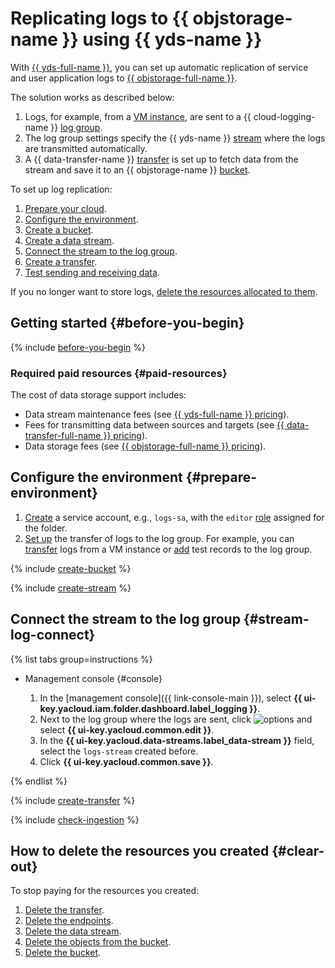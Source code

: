 # Replicating logs to {{ objstorage-name }} using {{ yds-name }}

With [{{ yds-full-name }}](../../data-streams/), you can set up automatic replication of service and user application logs to [{{ objstorage-full-name }}](../../storage/).

The solution works as described below:
1. Logs, for example, from a [VM instance](../../compute/concepts/vm.md), are sent to a {{ cloud-logging-name }} [log group](../../logging/concepts/log-group.md).
1. The log group settings specify the {{ yds-name }} [stream](../../data-streams/concepts/glossary.md#stream-concepts) where the logs are transmitted automatically.
1. A {{ data-transfer-name }} [transfer](../../data-transfer/concepts/#transfer) is set up to fetch data from the stream and save it to an {{ objstorage-name }} [bucket](../../storage/concepts/bucket.md).

To set up log replication:

1. [Prepare your cloud](#before-you-begin).
1. [Configure the environment](#prepare-environment).
1. [Create a bucket](#create-bucket).
1. [Create a data stream](#create-stream).
1. [Connect the stream to the log group](#stream-log-connect).
1. [Create a transfer](#create-transfer).
1. [Test sending and receiving data](#check-ingestion).

If you no longer want to store logs, [delete the resources allocated to them](#clear-out).

## Getting started {#before-you-begin}

{% include [before-you-begin](../_tutorials_includes/before-you-begin.md) %}

### Required paid resources {#paid-resources}

The cost of data storage support includes:

* Data stream maintenance fees (see [{{ yds-full-name }} pricing](../../data-streams/pricing.md)).
* Fees for transmitting data between sources and targets (see [{{ data-transfer-full-name }} pricing](../../data-transfer/pricing.md)).
* Data storage fees (see [{{ objstorage-full-name }} pricing](../../storage/pricing.md)).

## Configure the environment {#prepare-environment}

1. [Create](../../iam/operations/sa/create.md) a service account, e.g., `logs-sa`, with the `editor` [role](../../iam/concepts/access-control/roles.md#editor) assigned for the folder.
1. [Set up](../../logging/tutorials/) the transfer of logs to the log group. For example, you can [transfer](../../logging/tutorials/vm-fluent-bit-logging.md) logs from a VM instance or [add](../../logging/operations/write-logs.md) test records to the log group.

{% include [create-bucket](../_tutorials_includes/create-bucket.md) %}

{% include [create-stream](../_tutorials_includes/create-stream.md) %}

## Connect the stream to the log group {#stream-log-connect}

{% list tabs group=instructions %}

- Management console {#console}

   1. In the [management console]({{ link-console-main }}), select **{{ ui-key.yacloud.iam.folder.dashboard.label_logging }}**.
   1. Next to the log group where the logs are sent, click ![options](../../_assets/console-icons/ellipsis.svg) and select **{{ ui-key.yacloud.common.edit }}**.
   1. In the **{{ ui-key.yacloud.data-streams.label_data-stream }}** field, select the `logs-stream` created before.
   1. Click **{{ ui-key.yacloud.common.save }}**.

{% endlist %}

{% include [create-transfer](../_tutorials_includes/create-transfer.md) %}

{% include [check-ingestion](../_tutorials_includes/check-ingestion.md) %}

## How to delete the resources you created {#clear-out}

To stop paying for the resources you created:

1. [Delete the transfer](../../data-transfer/operations/transfer.md#delete).
1. [Delete the endpoints](../../data-transfer/operations/endpoint/#delete).
1. [Delete the data stream](../../data-streams/operations/manage-streams.md#delete-data-stream).
1. [Delete the objects from the bucket](../../storage/operations/objects/delete.md).
1. [Delete the bucket](../../storage/operations/buckets/delete.md).